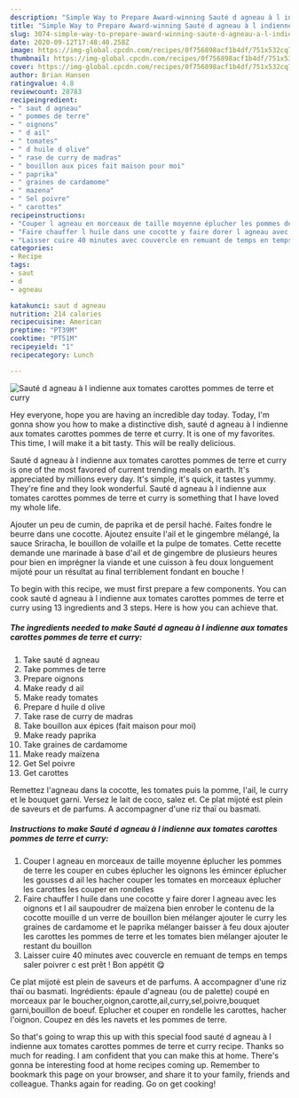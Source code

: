 ```yaml
---
description: "Simple Way to Prepare Award-winning Sauté d agneau à l indienne aux tomates carottes pommes de terre et curry"
title: "Simple Way to Prepare Award-winning Sauté d agneau à l indienne aux tomates carottes pommes de terre et curry"
slug: 3074-simple-way-to-prepare-award-winning-saute-d-agneau-a-l-indienne-aux-tomates-carottes-pommes-de-terre-et-curry
date: 2020-09-12T17:48:40.258Z
image: https://img-global.cpcdn.com/recipes/0f756898acf1b4df/751x532cq70/saute-d-agneau-a-l-indienne-aux-tomates-carottes-pommes-de-terre-et-curry-photo-principale-de-la-recette.jpg
thumbnail: https://img-global.cpcdn.com/recipes/0f756898acf1b4df/751x532cq70/saute-d-agneau-a-l-indienne-aux-tomates-carottes-pommes-de-terre-et-curry-photo-principale-de-la-recette.jpg
cover: https://img-global.cpcdn.com/recipes/0f756898acf1b4df/751x532cq70/saute-d-agneau-a-l-indienne-aux-tomates-carottes-pommes-de-terre-et-curry-photo-principale-de-la-recette.jpg
author: Brian Hansen
ratingvalue: 4.8
reviewcount: 28783
recipeingredient:
- " saut d agneau"
- " pommes de terre"
- " oignons"
- " d ail"
- " tomates"
- " d huile d olive"
- " rase de curry de madras"
- " bouillon aux pices fait maison pour moi"
- " paprika"
- " graines de cardamome"
- " mazena"
- " Sel poivre"
- " carottes"
recipeinstructions:
- "Couper l agneau en morceaux de taille moyenne éplucher les pommes de terre les couper en cubes éplucher les oignons les émincer éplucher les gousses d ail les hacher couper les tomates en morceaux éplucher les carottes les couper en rondelles"
- "Faire chauffer l huile dans une cocotte y faire dorer l agneau avec les oignons et l ail saupoudrer de maïzena bien enrober le contenu de la cocotte mouille d un verre de bouillon bien mélanger ajouter le curry les graines de cardamome et le paprika mélanger baisser à feu doux ajouter les carottes les pommes de terre et les tomates bien mélanger ajouter le restant du bouillon"
- "Laisser cuire 40 minutes avec couvercle en remuant de temps en temps saler poivrer c est prêt ! Bon appétit 😋"
categories:
- Recipe
tags:
- saut
- d
- agneau

katakunci: saut d agneau 
nutrition: 214 calories
recipecuisine: American
preptime: "PT39M"
cooktime: "PT51M"
recipeyield: "1"
recipecategory: Lunch

---
```



![Sauté d agneau à l indienne aux tomates carottes pommes de terre et curry](https://img-global.cpcdn.com/recipes/0f756898acf1b4df/751x532cq70/saute-d-agneau-a-l-indienne-aux-tomates-carottes-pommes-de-terre-et-curry-photo-principale-de-la-recette.jpg)

Hey everyone, hope you are having an incredible day today. Today, I'm gonna show you how to make a distinctive dish, sauté d agneau à l indienne aux tomates carottes pommes de terre et curry. It is one of my favorites. This time, I will make it a bit tasty. This will be really delicious.

Sauté d agneau à l indienne aux tomates carottes pommes de terre et curry is one of the most favored of current trending meals on earth. It's appreciated by millions every day. It's simple, it's quick, it tastes yummy. They're fine and they look wonderful. Sauté d agneau à l indienne aux tomates carottes pommes de terre et curry is something that I have loved my whole life.

Ajouter un peu de cumin, de paprika et de persil haché. Faites fondre le beurre dans une cocotte. Ajoutez ensuite l&#39;ail et le gingembre mélangé, la sauce Sriracha, le bouillon de volaille et la pulpe de tomates. Cette recette demande une marinade à base d&#39;ail et de gingembre de plusieurs heures pour bien en imprégner la viande et une cuisson à feu doux longuement mijoté pour un résultat au final terriblement fondant en bouche !


To begin with this recipe, we must first prepare a few components. You can cook sauté d agneau à l indienne aux tomates carottes pommes de terre et curry using 13 ingredients and 3 steps. Here is how you can achieve that.

<!--inarticleads1-->

##### The ingredients needed to make Sauté d agneau à l indienne aux tomates carottes pommes de terre et curry:

1. Take  sauté d agneau
1. Take  pommes de terre
1. Prepare  oignons
1. Make ready  d ail
1. Make ready  tomates
1. Prepare  d huile d olive
1. Take  rase de curry de madras
1. Take  bouillon aux épices (fait maison pour moi)
1. Make ready  paprika
1. Take  graines de cardamome
1. Make ready  maïzena
1. Get  Sel poivre
1. Get  carottes


Remettez l&#39;agneau dans la cocotte, les tomates puis la pomme, l&#39;ail, le curry et le bouquet garni. Versez le lait de coco, salez et. Ce plat mijoté est plein de saveurs et de parfums. A accompagner d&#39;une riz thaï ou basmati. 

<!--inarticleads2-->

##### Instructions to make Sauté d agneau à l indienne aux tomates carottes pommes de terre et curry:

1. Couper l agneau en morceaux de taille moyenne éplucher les pommes de terre les couper en cubes éplucher les oignons les émincer éplucher les gousses d ail les hacher couper les tomates en morceaux éplucher les carottes les couper en rondelles
1. Faire chauffer l huile dans une cocotte y faire dorer l agneau avec les oignons et l ail saupoudrer de maïzena bien enrober le contenu de la cocotte mouille d un verre de bouillon bien mélanger ajouter le curry les graines de cardamome et le paprika mélanger baisser à feu doux ajouter les carottes les pommes de terre et les tomates bien mélanger ajouter le restant du bouillon
1. Laisser cuire 40 minutes avec couvercle en remuant de temps en temps saler poivrer c est prêt ! Bon appétit 😋


Ce plat mijoté est plein de saveurs et de parfums. A accompagner d&#39;une riz thaï ou basmati. Ingrédients: épaule d&#39;agneau (ou de palette) coupé en morceaux par le boucher,oignon,carotte,ail,curry,sel,poivre,bouquet garni,bouillon de boeuf. Eplucher et couper en rondelle les carottes, hacher l&#39;oignon. Coupez en dés les navets et les pommes de terre. 

So that's going to wrap this up with this special food sauté d agneau à l indienne aux tomates carottes pommes de terre et curry recipe. Thanks so much for reading. I am confident that you can make this at home. There's gonna be interesting food at home recipes coming up. Remember to bookmark this page on your browser, and share it to your family, friends and colleague. Thanks again for reading. Go on get cooking!
